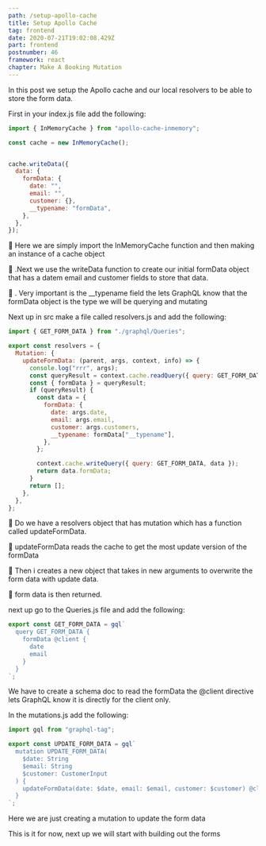 ```yaml
---
path: /setup-apollo-cache
title: Setup Apollo Cache
tag: frontend
date: 2020-07-21T19:02:08.429Z
part: frontend
postnumber: 46
framework: react
chapter: Make A Booking Mutation
---
```

In this post we setup the Apollo cache and our local resolvers to be able to store the form data.

First in your index.js file add the following:

```javascript
import { InMemoryCache } from "apollo-cache-inmemory";

const cache = new InMemoryCache();


cache.writeData({
  data: {
    formData: {
      date: "",
      email: "",
      customer: {},
      __typename: "formData",
    },
  },
});
```

🍗  Here we are simply import the InMemoryCache function and then making an instance of a cache object

🍗 .Next we use the writeData function to create our initial formData object that has a datem email and customer fields to store that data.

🍗 .  Very important is the __typename field the lets GraphQL know that the formData object is the type we will be querying and mutating

Next up in src make a file called resolvers.js and add the following:

```javascript
import { GET_FORM_DATA } from "./graphql/Queries";

export const resolvers = {
  Mutation: {
    updateFormData: (parent, args, context, info) => {
      console.log("rrr", args);
      const queryResult = context.cache.readQuery({ query: GET_FORM_DATA });
      const { formData } = queryResult;
      if (queryResult) {
        const data = {
          formData: {
            date: args.date,
            email: args.email,
            customer: args.customers,
            __typename: formData["__typename"],
          },
        };

        context.cache.writeQuery({ query: GET_FORM_DATA, data });
        return data.formData;
      }
      return [];
    },
  },
};
```

   🍗   Do we have a resolvers object that has mutation which has a function called updateFormData.

🍗  updateFormData reads the cache to get the most update version of the formData

🍗  Then i creates a new object that takes in new arguments to overwrite the form data with update data.

🍗  form data is then returned.

next up go to the Queries.js file and add the following:

```javascript
export const GET_FORM_DATA = gql`
  query GET_FORM_DATA {
    formData @client {
      date
      email
    }
  }
`;
```

We have to create a schema doc to read the formData the @client directive lets GraphQL know it is directly for the client only.



In the mutations.js add the following:



```javascript
import gql from "graphql-tag";

export const UPDATE_FORM_DATA = gql`
  mutation UPDATE_FORM_DATA(
    $date: String
    $email: String
    $customer: CustomerInput
  ) {
    updateFormData(date: $date, email: $email, customer: $customer) @client
  }
`;

```

Here we are just creating a mutation to update the form data



This is it for now, next up we will start with building out the forms